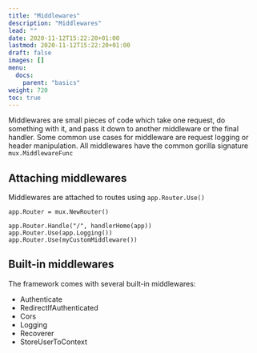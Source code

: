 ```yaml
---
title: "Middlewares"
description: "Middlewares"
lead: ""
date: 2020-11-12T15:22:20+01:00
lastmod: 2020-11-12T15:22:20+01:00
draft: false
images: []
menu: 
  docs:
    parent: "basics"
weight: 720
toc: true
---
```


Middlewares are small pieces of code which take one request, do something with it,
and pass it down to another middleware or the final handler.
Some common use cases for middleware are request logging or header manipulation.
All middlewares have the common gorilla signature `mux.MiddlewareFunc`

## Attaching middlewares

Middlewares are attached to routes using ```app.Router.Use()```

```
app.Router = mux.NewRouter()

app.Router.Handle("/", handlerHome(app))
app.Router.Use(app.Logging())
app.Router.Use(myCustomMiddleware())
```

## Built-in middlewares
The framework comes with several built-in middlewares:

- Authenticate
- RedirectIfAuthenticated
- Cors
- Logging
- Recoverer
- StoreUserToContext
